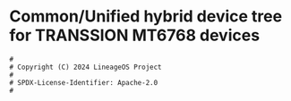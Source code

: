 # Common/Unified hybrid device tree for TRANSSION MT6768 devices

```
#
# Copyright (C) 2024 LineageOS Project
#
# SPDX-License-Identifier: Apache-2.0
#
```
